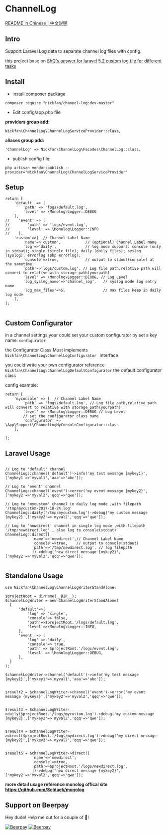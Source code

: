 # ChannelLog

[README in Chinese | 中文说明](README.zh-CN.md)

## Intro
Support Laravel Log data to separate channel log files with config.


this project base on
[ShQ's answer for laravel 5.2 custom log file for different tasks](http://stackoverflow.com/questions/37809989/laravel-5-2-custom-log-file-for-different-tasks)


## Install

* install composer package

```
composer require "nickfan/channel-log:dev-master"
```

* Edit config/app.php file

 **providers group add:**
 ```
Nickfan\ChannelLog\ChannelLogServiceProvider::class,
 ```

 **aliases group add:**
```
'ChannelLog' => Nickfan\ChannelLog\Facades\ChannelLog::class,
```

* publish config file:

```
php artisan vendor:publish --provider="Nickfan\ChannelLog\ChannelLogServiceProvider"
```

## Setup

```
return [
    'default' => [
        'path' => 'logs/default.log',
        'level' => \Monolog\Logger::DEBUG
    ],
//    'event' => [
//        'path' => 'logs/event.log',
//        'level' => \Monolog\Logger::INFO
//    ],
    'custom'=>[  // Channel Label Name
        'name'=>'custom',           // (optional) Channel Label Name
        'log'=>'daily',             // log mode support: console (only in stdout); single (single file); daily (daily files); syslog (syslog); errorlog (php errorlog);
        'console'=>true,            // output to stdout(console) at the sametime.
        'path'=>'logs/custom.log', // Log file path,relative path will convert to relative with storage_path(yourpath)
        'level' => \Monolog\Logger::DEBUG, // Log Level
        'log_syslog_name'=>'channel_log',   // syslog mode log entry name
        'log_max_files'=>5,                 // max files keep in daily log mode
    ],
];


```


## Custom Configurator

in a channel settings your could set your custom configurator by set
a key name: ```configurator```

the Configurator Class Must implements  ```Nickfan\ChannelLog\ChannelLogConfigurator ``` interface

you could write your own configurator reference
```Nickfan\ChannelLog\ChannelLogDefaultConfigurator``` the default configurator class

config example:

```
return [
    'myconsole' => [  // Channel Label Name
        'path' => 'logs/default.log', // Log file path,relative path will convert to relative with storage_path(yourpath)
        'level' => \Monolog\Logger::DEBUG // Log Level
        // set the configurator class name
        'configurator' => \App\Support\ChannelLogMyConsoleConfigurator::class
    ],

];
```


## Laravel Usage

```

// Log to 'default' channel
ChannelLog::channel('default')->info('my test message {mykey1}',['mykey1'=>'myval1','aaa'=>'abc']);

// Log to 'event' channel
ChannelLog::channel('event')->error('my event message {mykey2}',['mykey2'=>'myval2','qqq'=>'qwe']);

// Log to 'mycustom' channel in daily log mode ,with filepath '/tmp/mycustom-2017-10-24.log'
ChannelLog::daily('/tmp/mycustom.log')->debug('my custom message {mykey2}',['mykey2'=>'myval2','qqq'=>'qwe']);

// Log to 'newdirect' channel in single log mode ,with filepath '/tmp/newdirect.log' , also log to console(stdout)
ChannelLog::direct([
            'name'=>'newdirect',// Channel Label Name
            'console'=>true,    // output to console(stdout)
            'path'=>'/tmp/newdirect.log', // log filepath
            ])->debug('new direct message {mykey2}',['mykey2'=>'myval2','qqq'=>'qwe']);


```

## Standalone Usage

```
use Nickfan\ChannelLog\ChannelLogWriterStandAlone;

$projectRoot = dirname(__DIR__);
$channelLogWriter = new ChannelLogWriterStandAlone(
  [
      'default'=>[
          'log' => 'single',
          'console'=> false,
          'path'=>$projectRoot.'/logs/default.log',
          'level'=>\Monolog\Logger::INFO,
      ],
      'event' => [
          'log' => 'daily',
          'console'=> true,
          'path' => $projectRoot.'/logs/event.log',
          'level' => \Monolog\Logger::DEBUG,
      ],
  ]
);

$channelLogWriter->channel('default')->info('my test message {mykey1}',['mykey1'=>'myval1','aaa'=>'abc']);


$result2 = $channelLogWriter->channel('event')->error('my event message {mykey2}',['mykey2'=>'myval2','qqq'=>'qwe']);


$result3 = $channelLogWriter->daily($projectRoot.'/logs/mycustom.log')->debug('my custom message {mykey2}',['mykey2'=>'myval2','qqq'=>'qwe']);


$result4 = $channelLogWriter->direct($projectRoot.'/logs/mydirect.log')->debug('my direct message {mykey2}',['mykey2'=>'myval2','qqq'=>'qwe']);


$result5 = $channelLogWriter->direct([
            'name'=>'newdirect',
            'console'=>true,
            'path'=>$projectRoot.'/logs/newdirect.log',
            ])->debug('new direct message {mykey2}',['mykey2'=>'myval2','qqq'=>'qwe']);

```


**more detail usage reference monolog offical site https://github.com/Seldaek/monolog**


## Support on Beerpay
Hey dude! Help me out for a couple of :beers:!

[![Beerpay](https://beerpay.io/nickfan/ChannelLog/badge.svg?style=beer-square)](https://beerpay.io/nickfan/ChannelLog)  [![Beerpay](https://beerpay.io/nickfan/ChannelLog/make-wish.svg?style=flat-square)](https://beerpay.io/nickfan/ChannelLog?focus=wish)